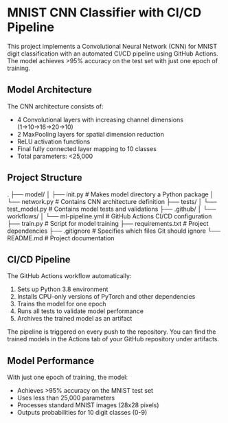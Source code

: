 # MNIST CNN Classifier with CI/CD Pipeline

This project implements a Convolutional Neural Network (CNN) for MNIST digit classification with an automated CI/CD pipeline using GitHub Actions. The model achieves >95% accuracy on the test set with just one epoch of training.

## Model Architecture

The CNN architecture consists of:
- 4 Convolutional layers with increasing channel dimensions (1→10→16→20→10)
- 2 MaxPooling layers for spatial dimension reduction
- ReLU activation functions
- Final fully connected layer mapping to 10 classes
- Total parameters: <25,000

## Project Structure

.
├── model/
│ ├── init.py # Makes model directory a Python package
│ └── network.py # Contains CNN architecture definition
├── tests/
│ └── test_model.py # Contains model tests and validations
├── .github/
│ └── workflows/
│ └── ml-pipeline.yml # GitHub Actions CI/CD configuration
├── train.py # Script for model training
├── requirements.txt # Project dependencies
├── .gitignore # Specifies which files Git should ignore
└── README.md # Project documentation

## CI/CD Pipeline

The GitHub Actions workflow automatically:
1. Sets up Python 3.8 environment
2. Installs CPU-only versions of PyTorch and other dependencies
3. Trains the model for one epoch
4. Runs all tests to validate model performance
5. Archives the trained model as an artifact

The pipeline is triggered on every push to the repository. You can find the trained models in the Actions tab of your GitHub repository under artifacts.

## Model Performance

With just one epoch of training, the model:
- Achieves >95% accuracy on the MNIST test set
- Uses less than 25,000 parameters
- Processes standard MNIST images (28x28 pixels)
- Outputs probabilities for 10 digit classes (0-9)
